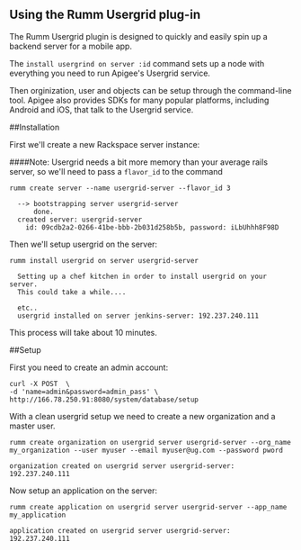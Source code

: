 ## Using the Rumm Usergrid plug-in

The Rumm Usergrid plugin is designed to quickly and easily spin up a backend server for a mobile app.

The `install usergrind on server :id` command sets up a node with everything you need to run Apigee's Usergrid service.

Then orginization, user and objects can be setup through the command-line tool. Apigee also provides SDKs for many popular platforms, including Android and iOS, that talk to the Usergrid service.

##Installation

First we'll create a new Rackspace server instance:

####Note: Usergrid needs a bit more memory than your average rails server, so we'll need to pass a `flavor_id` to the command

    rumm create server --name usergrid-server --flavor_id 3

      --> bootstrapping server usergrid-server
          done.
      created server: usergrid-server
        id: 09cdb2a2-0266-41be-bbb-2b031d258b5b, password: iLbUhhh8F98D

Then we'll setup usergrid on the server:

    rumm install usergrid on server usergrid-server

      Setting up a chef kitchen in order to install usergrid on your server.
      This could take a while....

      etc..
      usergrid installed on server jenkins-server: 192.237.240.111

This process will take about 10 minutes.

##Setup

First you need to create an admin account:

    curl -X POST  \
    -d 'name=admin&password=admin_pass' \
    http://166.78.250.91:8080/system/database/setup

With a clean usergrid setup we need to create a new organization and a master user.

    rumm create organization on usergrid server usergrid-server --org_name my_organization --user myuser --email myuser@ug.com --password pword

    organization created on usergrid server usergrid-server: 192.237.240.111

Now setup an application on the server:

    rumm create application on usergrid server usergrid-server --app_name my_application

    application created on usergrid server usergrid-server: 192.237.240.111
